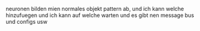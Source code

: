 neuronen bilden mien normales objekt pattern ab, und ich kann welche hinzufuegen und ich kann auf welche warten und es gibt nen message bus und configs usw
